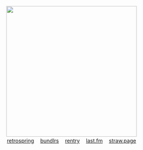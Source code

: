 <p align="center">
  <img src="https://i.pinimg.com/564x/c7/38/fe/c738fe8beecdb8999bd5625deef4fcfe.jpg" height=350>
  <br><a href="https://retrospring.net/Lacerate">retrospring</a>ㅤ 
  <a href="https://maow.cc/crest">bundlrs</a>ㅤ <a href="https://rentry.co/BIadee">rentry</a>ㅤ <a href="https://last.fm/user/IHateMemphis">last.fm</a>
 ㅤ<a href="https://ecco.straw.page">straw.page</a>
</p>


